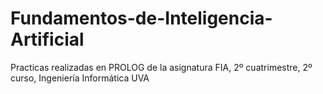 # Fundamentos-de-Inteligencia-Artificial
Practicas realizadas en PROLOG de la asignatura FIA, 2º cuatrimestre, 2º curso, Ingeniería Informática UVA
